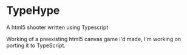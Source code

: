 # TypeHype
A html5 shooter written using Typescript

Working of a preexisting html5 canvas game i'd made, I'm working on porting it to TypeScript.
